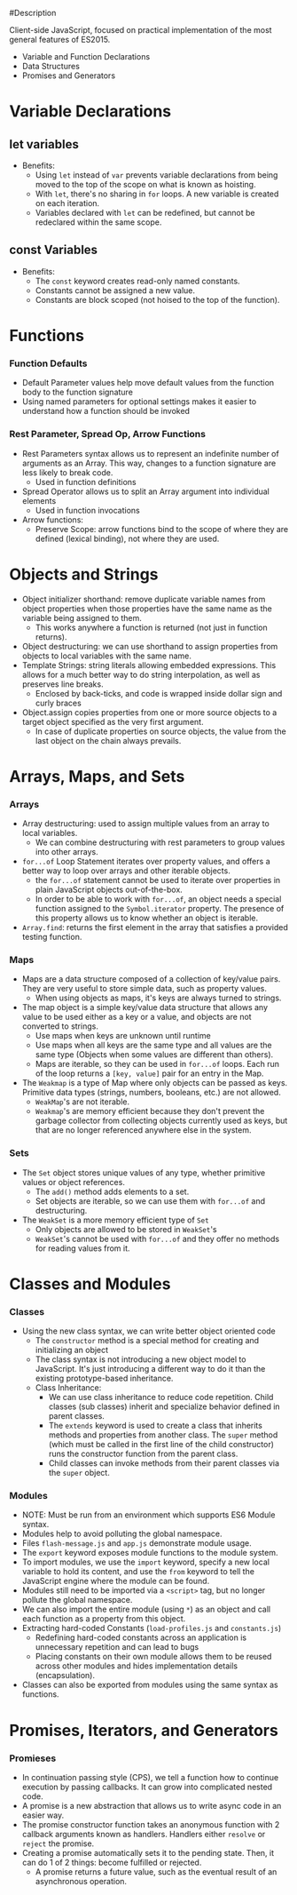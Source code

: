 #Description

Client-side JavaScript, focused on practical implementation of the most general features of ES2015.

* Variable and Function Declarations
* Data Structures
* Promises and Generators

# Variable Declarations

## let variables

* Benefits:
  * Using `let` instead of `var` prevents variable declarations from being moved to the top of the scope on what is known as hoisting.
  * With `let`, there's no sharing in `for` loops. A new variable is created on each iteration.
  * Variables declared with `let` can be redefined, but cannot be redeclared within the same scope.

## const Variables

* Benefits:
  * The `const` keyword creates read-only named constants.
  * Constants cannot be assigned a new value.
  * Constants are block scoped (not hoised to the top of the function).

# Functions

### Function Defaults

 * Default Parameter values help move default values from the function body to the function signature
 * Using named parameters for optional settings makes it easier to understand how a function should be invoked

### Rest Parameter, Spread Op, Arrow Functions

  * Rest Parameters syntax allows us to represent an indefinite number of arguments as an Array. This way, changes to a function signature are less likely to break code.
    * Used in function definitions
  * Spread Operator allows us to split an Array argument into individual elements
    * Used in function invocations
  * Arrow functions:
    * Preserve Scope: arrow functions bind to the scope of where they are defined (lexical binding), not where they are used.

# Objects and Strings

 * Object initializer shorthand: remove duplicate variable names from object properties when those properties have the same name as the variable being assigned to them.
    * This works anywhere a function is returned (not just in function returns).
 * Object destructuring: we can use shorthand to assign properties from objects to local variables with the same name.
 * Template Strings: string literals allowing embedded expressions. This allows for a much better way to do string interpolation, as well as preserves line breaks.
    * Enclosed by back-ticks, and code is wrapped inside dollar sign and curly braces
 * Object.assign copies properties from one or more source objects to a target object specified as the very first argument.
    * In case of duplicate properties on source objects, the value from the last object on the chain always prevails.

# Arrays, Maps, and Sets

### Arrays

  * Array destructuring: used to assign multiple values from an array to local variables.
    * We can combine destructuring with rest parameters to group values into other arrays.
  * `for...of` Loop Statement iterates over property values, and offers a better way to loop over arrays and other iterable objects.
    * the `for...of` statement cannot be used to iterate over properties in plain JavaScript objects out-of-the-box.
    * In order to be able to work with `for...of`, an object needs a special function assigned to the `Symbol.iterator` property. The presence of this property allows us to know whether an object is iterable.
  * `Array.find`: returns the first element in the array that satisfies a provided testing function.

### Maps

  * Maps are a data structure composed of a collection of key/value pairs. They are very useful to store simple data, such as property values.
    * When using objects as maps, it's keys are always turned to strings.
  * The map object is a simple key/value data structure that allows any value to be used either as a key or a value, and objects are not converted to strings.
    * Use maps when keys are unknown until runtime
    * Use maps when all keys are the same type and all values are the same type (Objects when some values are different than others).
    * Maps are iterable, so they can be used in `for...of` loops. Each run of the loop returns a `[key, value]` pair for an entry in the Map.
  * The `Weakmap` is a type of Map where only objects can be passed as keys. Primitive data types (strings, numbers, booleans, etc.) are not allowed.
    * `WeakMap`'s are not iterable.
    * `Weakmap`'s are memory efficient because they don't prevent the garbage collector from collecting objects currently used as keys, but that are no longer referenced anywhere else in the system.

### Sets

  * The `Set` object stores unique values of any type, whether primitive values or object references.
    * The `add()` method adds elements to a set.
    * Set objects are iterable, so we can use them with `for...of` and destructuring.
  * The `WeakSet` is a more memory efficient type of `Set`
    * Only objects are allowed to be stored in `WeakSet`'s
    * `WeakSet`'s cannot be used with `for...of` and they offer no methods for reading values from it.

# Classes and Modules

### Classes

  * Using the new class syntax, we can write better object oriented code
    * The `constructor` method is a special method for creating and initializing an object
    * The class syntax is not introducing a new object model to JavaScript. It's just introducing a different way to do it than the existing prototype-based inheritance.
    * Class Inheritance:
      * We can use class inheritance to reduce code repetition. Child classes (sub classes) inherit and specialize behavior defined in parent classes.
      * The `extends` keyword is used to create a class that inherits methods and properties from another class. The `super` method (which must be called in the first line of the child constructor) runs the constructor function from the parent class.
      * Child classes can invoke methods from their parent classes via the `super` object.

### Modules
  * NOTE: Must be run from an environment which supports ES6 Module syntax.
  * Modules help to avoid polluting the global namespace.
  * Files `flash-message.js` and `app.js` demonstrate module usage.
  * The `export` keyword exposes module functions to the module system.
  * To import modules, we use the `import` keyword, specify a new local variable to hold its content, and use the `from` keyword to tell the JavaScript engine where the module can be found.
  * Modules still need to be imported via a `<script>` tag, but no longer pollute the global namespace.
  * We can also import the entire module (using `*`) as an object and call each function as a property from this object.
  * Extracting hard-coded Constants (`load-profiles.js` and `constants.js`)
    * Redefining hard-coded constants across an application is unnecessary repetition and can lead to bugs
    * Placing constants on their own module allows them to be reused across other modules and hides implementation details (encapsulation).
  * Classes can also be exported from modules using the same syntax as functions.

# Promises, Iterators, and Generators

### Promieses
  * In continuation passing style (CPS), we tell a function how to continue execution by passing callbacks. It can grow into complicated nested code.
  * A promise is a new abstraction that allows us to write async code in an easier way.
  * The promise constructor function takes an anonymous function with 2 callback arguments known as handlers. Handlers either `resolve` or `reject` the promise.
  * Creating a promise automatically sets it to the pending state. Then, it can do 1 of 2 things: become fulfilled or rejected.
    * A promise returns a future value, such as the eventual result of an asynchronous operation.
